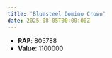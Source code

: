 ```yaml
---
title: 'Bluesteel Domino Crown'
date: 2025-08-05T00:00:00Z
---
```

- **RAP**: 805788
- **Value**: 1100000
